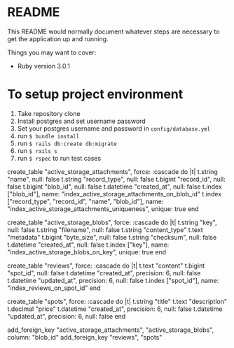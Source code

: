 # README

This README would normally document whatever steps are necessary to get the
application up and running.

Things you may want to cover:

* Ruby version
  3.0.1

# To setup project environment
  1. Take repository clone
  2. Install postgres and set username password
  3. Set your postgres username and password in `config/database.yml`
  4. run `$ bundle install`
  5. run `$ rails db:create db:migrate`
  6. run `$ rails s`
  7. run `$ rspec` to run test cases


  create_table "active_storage_attachments", force: :cascade do |t|
    t.string "name", null: false
    t.string "record_type", null: false
    t.bigint "record_id", null: false
    t.bigint "blob_id", null: false
    t.datetime "created_at", null: false
    t.index ["blob_id"], name: "index_active_storage_attachments_on_blob_id"
    t.index ["record_type", "record_id", "name", "blob_id"], name: "index_active_storage_attachments_uniqueness", unique: true
  end

  create_table "active_storage_blobs", force: :cascade do |t|
    t.string "key", null: false
    t.string "filename", null: false
    t.string "content_type"
    t.text "metadata"
    t.bigint "byte_size", null: false
    t.string "checksum", null: false
    t.datetime "created_at", null: false
    t.index ["key"], name: "index_active_storage_blobs_on_key", unique: true
  end

  create_table "reviews", force: :cascade do |t|
    t.text "content"
    t.bigint "spot_id", null: false
    t.datetime "created_at", precision: 6, null: false
    t.datetime "updated_at", precision: 6, null: false
    t.index ["spot_id"], name: "index_reviews_on_spot_id"
  end

  create_table "spots", force: :cascade do |t|
    t.string "title"
    t.text "description"
    t.decimal "price"
    t.datetime "created_at", precision: 6, null: false
    t.datetime "updated_at", precision: 6, null: false
  end

  add_foreign_key "active_storage_attachments", "active_storage_blobs", column: "blob_id"
  add_foreign_key "reviews", "spots"